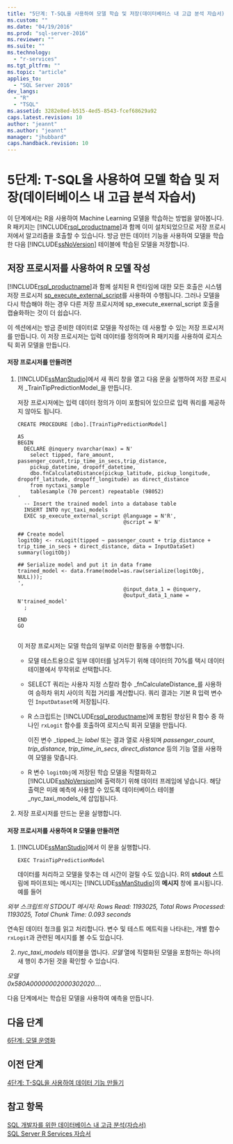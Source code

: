 ```yaml
---
title: "5단계: T-SQL을 사용하여 모델 학습 및 저장(데이터베이스 내 고급 분석 자습서) | Microsoft Docs"
ms.custom: ""
ms.date: "04/19/2016"
ms.prod: "sql-server-2016"
ms.reviewer: ""
ms.suite: ""
ms.technology: 
  - "r-services"
ms.tgt_pltfrm: ""
ms.topic: "article"
applies_to: 
  - "SQL Server 2016"
dev_langs: 
  - "R"
  - "TSQL"
ms.assetid: 3282e8ed-b515-4ed5-8543-fcef68629a92
caps.latest.revision: 10
author: "jeannt"
ms.author: "jeannt"
manager: "jhubbard"
caps.handback.revision: 10
---
```

# 5단계: T-SQL을 사용하여 모델 학습 및 저장(데이터베이스 내 고급 분석 자습서)
이 단계에서는 R을 사용하여 Machine Learning 모델을 학습하는 방법을 알아봅니다. R 패키지는 [!INCLUDE[rsql_productname](../../includes/rsql-productname-md.md)]과 함께 이미 설치되었으므로 저장 프로시저에서 알고리즘을 호출할 수 있습니다. 방금 만든 데이터 기능을 사용하여 모델을 학습한 다음 [!INCLUDE[ssNoVersion](../../includes/ssnoversion-md.md)] 테이블에 학습된 모델을 저장합니다.  
  
## 저장 프로시저를 사용하여 R 모델 작성  
[!INCLUDE[rsql_productname](../../includes/rsql-productname-md.md)]과 함께 설치된 R 런타임에 대한 모든 호출은 시스템 저장 프로시저 [sp_execute_external_script](../../relational-databases/system-stored-procedures/sp-execute-external-script-transact-sql.md)를 사용하여 수행됩니다. 그러나 모델을 다시 학습해야 하는 경우 다른 저장 프로시저에 sp_execute_exernal_script 호출을 캡슐화하는 것이 더 쉽습니다.  
  
이 섹션에서는 방금 준비한 데이터로 모델을 작성하는 데 사용할 수 있는 저장 프로시저를 만듭니다. 이 저장 프로시저는 입력 데이터를 정의하며 R 패키지를 사용하여 로지스틱 회귀 모델을 만듭니다.  
  
#### 저장 프로시저를 만들려면  
  
1.  [!INCLUDE[ssManStudio](../../includes/ssmanstudio-md.md)]에서 새 쿼리 창을 열고 다음 문을 실행하여 저장 프로시저 _TrainTipPredictionModel_을 만듭니다.  
  
    저장 프로시저에는 입력 데이터 정의가 이미 포함되어 있으므로 입력 쿼리를 제공하지 않아도 됩니다.  
  
    ```  
    CREATE PROCEDURE [dbo].[TrainTipPredictionModel]  
  
    AS  
    BEGIN  
      DECLARE @inquery nvarchar(max) = N'  
        select tipped, fare_amount, passenger_count,trip_time_in_secs,trip_distance,   
        pickup_datetime, dropoff_datetime,   
        dbo.fnCalculateDistance(pickup_latitude, pickup_longitude,  dropoff_latitude, dropoff_longitude) as direct_distance  
        from nyctaxi_sample  
        tablesample (70 percent) repeatable (98052)  
    '  
      -- Insert the trained model into a database table  
      INSERT INTO nyc_taxi_models  
      EXEC sp_execute_external_script @language = N'R',  
                                      @script = N'  
  
    ## Create model  
    logitObj <- rxLogit(tipped ~ passenger_count + trip_distance + trip_time_in_secs + direct_distance, data = InputDataSet)  
    summary(logitObj)  
  
    ## Serialize model and put it in data frame  
    trained_model <- data.frame(model=as.raw(serialize(logitObj, NULL)));  
    ',  
                                      @input_data_1 = @inquery,  
                                      @output_data_1_name = N'trained_model'  
      ;  
  
    END  
    GO  
  
    ```  
  
    이 저장 프로시저는 모델 학습의 일부로 이러한 활동을 수행합니다.  
  
    -   모델 테스트용으로 일부 데이터를 남겨두기 위해 데이터의 70%를 택시 데이터 테이블에서 무작위로 선택합니다.  
  
    -   SELECT 쿼리는 사용자 지정 스칼라 함수 _fnCalculateDistance_를 사용하여 승하차 위치 사이의 직접 거리를 계산합니다.  쿼리 결과는 기본 R 입력 변수인 `InputDataset`에 저장됩니다.  
  
    -   R 스크립트는 [!INCLUDE[rsql_productname](../../includes/rsql-productname-md.md)]에 포함된 향상된 R 함수 중 하나인 `rxLogit` 함수를 호출하여 로지스틱 회귀 모델을 만듭니다.  
  
        이진 변수 _tipped_는 *label* 또는 결과 열로 사용되며 _passenger_count_, _trip_distance_, _trip_time_in_secs_, _direct_distance_ 등의 기능 열을 사용하여 모델을 맞춥니다.  
  
    -   R 변수 `logitObj`에 저장된 학습 모델을 직렬화하고 [!INCLUDE[ssNoVersion](../../includes/ssnoversion-md.md)]에 출력하기 위해 데이터 프레임에 넣습니다. 해당 출력은 미래 예측에 사용할 수 있도록 데이터베이스 테이블 _nyc_taxi_models_에 삽입됩니다.  
  
2.  저장 프로시저를 만드는 문을 실행합니다.  
  
#### 저장 프로시저를 사용하여 R 모델을 만들려면  
  
1.  [!INCLUDE[ssManStudio](../../includes/ssmanstudio-md.md)]에서 이 문을 실행합니다.  
  
    ```  
    EXEC TrainTipPredictionModel  
    ```  
  
    데이터를 처리하고 모델을 맞추는 데 시간이 걸릴 수도 있습니다. R의 **stdout** 스트림에 파이프되는 메시지는 [!INCLUDE[ssManStudio](../../includes/ssmanstudio-md.md)]의 **메시지** 창에 표시됩니다. 예를 들어  
  
  
*외부 스크립트의 STDOUT 메시지: Rows Read: 1193025, Total Rows Processed: 1193025, Total Chunk Time: 0.093 seconds*       
  
연속된 데이터 청크를 읽고 처리합니다. 변수 및 테스트 메트릭을 나타내는, 개별 함수 `rxLogit`과 관련된 메시지를 볼 수도 있습니다.  
  
2.  *nyc_taxi_models* 테이블을 엽니다. _모델_ 열에 직렬화된 모델을 포함하는 하나의 새 행이 추가된 것을 확인할 수 있습니다.  
  
  
  
*모델*  
*0x580A00000002000302020....*  
  
다음 단계에서는 학습된 모델을 사용하여 예측을 만듭니다.  
  
## 다음 단계  
[6단계: 모델 운영화](../../advanced-analytics/r-services/step-6-operationalize-the-model-in-database-advanced-analytics-tutorial.md)  
  
## 이전 단계  
[4단계: T-SQL을 사용하여 데이터 기능 만들기](../../advanced-analytics/r-services/step-4-create-data-features-using-t-sql-in-database-advanced-analytics-tutorial.md)  
  
## 참고 항목  
[SQL 개발자를 위한 데이터베이스 내 고급 분석&#40;자습서&#41;](../../advanced-analytics/r-services/in-database-advanced-analytics-for-sql-developers-tutorial.md)  
[SQL Server R Services 자습서](../../advanced-analytics/r-services/sql-server-r-services-tutorials.md)  
  
  
  
